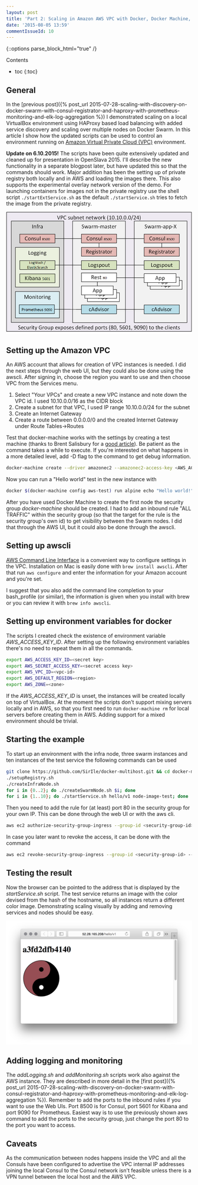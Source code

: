 ```yaml
---
layout: post
title: 'Part 2: Scaling in Amazon AWS VPC with Docker, Docker Machine, Consul, Registrator, HAProxy, ELK and Prometheus'
date: '2015-08-05 13:59'
commentIssueId: 10
---
```


{::options parse_block_html="true" /}
<div class="toc">
Contents

<!--lint disable -->
* toc
{:toc}
</div>

## General

In the [previous post]({% post_url
2015-07-28-scaling-with-discovery-on-docker-swarm-with-consul-registrator-and-haproxy-with-prometheus-monitoring-and-elk-log-aggregation %})
I demonstrated scaling on a local VirtualBox environment using HAProxy based
load balancing with added service discovery and scaling over multiple nodes on
Docker Swarm. In this article I show how the updated scripts can be used to
control an environment running on [Amazon Virtual Private Cloud
(VPC)](https://aws.amazon.com/vpc/) environment.

**Update on 6.10.2015!** The scripts have been quite extensively updated and
cleaned up for presentation in OpenSlava 2015. I'll describe the new
functionality in a separate blogpost later, but have updated this so that the
commands should work. Major addition has been the setting up of private registry
both locally and in AWS and loading the images there. This also supports the
experimental overlay network version of the demo. For launching containers for
images not in the private registry use the shell script `./startExtService.sh`
as the default `./startService.sh` tries to fetch the image from the private
registry.

![Swarm on AWS](/images/Swarm_on_AWS.png)

## Setting up the Amazon VPC

An AWS account that allows for creation of VPC instances is needed. I did the
next steps through the web UI, but they could also be done using the awscli.
After signing in, choose the region you want to use and then choose VPC from the
Services menu.

1.  Select "Your VPCs" and create a new VPC instance and note down the VPC id. I
    used 10.10.0.0/16 as the CIDR block
2.  Create a subnet for that VPC, I used IP range 10.10.0.0/24 for the subnet
3.  Create an Internet Gateway
4.  Create a route between 0.0.0.0/0 and the created Internet Gateway under
    Route Tables->Routes

Test that docker-machine works with the settings by creating a test machine
(thanks to Brent Salisbury for a [good
article](http://networkstatic.net/docker-machine-provisioning-on-aws/)). Be
patient as the command takes a while to execute. If you're interested on what
happens in a more detailed level, add -D flag to the command to get debug
information.

~~~bash
docker-machine create --driver amazonec2 --amazonec2-access-key <AWS_ACCESS_KEY_ID> --amazonec2-secret-key <AWS_SECRET_ACCESS_KEY> --amazonec2-vpc-id <AWS_VPC_ID> --amazonec2-zone <ZONE> aws-test
~~~

Now you can run a "Hello world" test in the new instance with

~~~bash
docker $(docker-machine config aws-test) run alpine echo "Hello world!"
~~~

After you have used Docker Machine to create the first node the security group
_docker-machine_ should be created. I had to add an inbound rule "ALL TRAFFIC"
within the security group (so that the target for the rule is the security
group's own id) to get visibility between the Swarm nodes. I did that through
the AWS UI, but it could also be done through the awscli.

## Setting up awscli

[AWS Command Line Interface](http://aws.amazon.com/cli/) is a convenient way to
configure settings in the VPC. Installation on Mac is easily done with `brew
install awscli`. After that run `aws configure` and enter the information for
your Amazon account and you're set.

I suggest that you also add the command line completion to your bash_profile (or
similar), the information is given when you install with brew or you can review
it with `brew info awscli`.

## Setting up environment variables for docker

The scripts I created check the existence of environment variable
_AWS_ACCESS_KEY_ID_. After setting up the following environment variables
there's no need to repeat them in all the commands.

~~~bash
export AWS_ACCESS_KEY_ID=<secret key>
export AWS_SECRET_ACCESS_KEY=<secret access key>
export AWS_VPC_ID=<vpc-id>
export AWS_DEFAULT_REGION=<region>
export AWS_ZONE=<zone>
~~~

If the _AWS_ACCESS_KEY_ID_ is unset, the instances will be created locally on
top of VirtualBox. At the moment the scripts don't support mixing servers
locally and in AWS, so that you first need to run `docker-machine rm` for local
servers before creating them in AWS. Adding support for a mixed environment
should be trivial.

## Starting the example

To start up an environment with the infra node, three swarm instances and ten
instances of the test service the following commands can be used

~~~bash
git clone https://github.com/SirIle/docker-multihost.git && cd docker-multihost/swarm
./setupRegistry.sh
./createInfraNode.sh
for i in {0..2}; do ./createSwarmNode.sh $i; done
for i in {1..10}; do ./startService.sh hello/v1 node-image-test; done
~~~

Then you need to add the rule for (at least) port 80 in the security group for
your own IP. This can be done through the web UI or with the aws cli.

~~~bash
aws ec2 authorize-security-group-ingress --group-id <security-group-id> --protocol tcp --port 80 --cidr $(curl checkip.amazonaws.com)/32
~~~

In case you later want to revoke the access, it can be done with the command

~~~bash
aws ec2 revoke-security-group-ingress --group-id <security-group-id> --protocol tcp --port 80 --cidr $(curl checkip.amazonaws.com)/32
~~~

## Testing the result

Now the browser can be pointed to the address that is displayed by the
_startService.sh_ script. The test service returns an image with the color
devised from the hash of the hostname, so all instances return a different color
image. Demonstrating scaling visually by adding and removing services and nodes
should be easy.

![Example result of calling the service](/images/node-image-test.png)

## Adding logging and monitoring

The _addLogging.sh_ and _addMonitoring.sh_ scripts work also against the AWS
instance. They are described in more detail in the [first post]({% post_url
2015-07-28-scaling-with-discovery-on-docker-swarm-with-consul-registrator-and-haproxy-with-prometheus-monitoring-and-elk-log-aggregation %}).
Remember to add the ports to the inbound rules if you want to use the Web UIs.
Port 8500 is for Consul, port 5601 for Kibana and port 9090 for Prometheus.
Easiest way is to use the previously shown aws command to add the ports to the
security group, just change the port 80 to the port you want to access.

## Caveats

As the communication between nodes happens inside the VPC and all the Consuls
have been configured to advertise the VPC internal IP addresses joining the
local Consul to the Consul network isn't feasible unless there is a VPN tunnel
between the local host and the AWS VPC.
